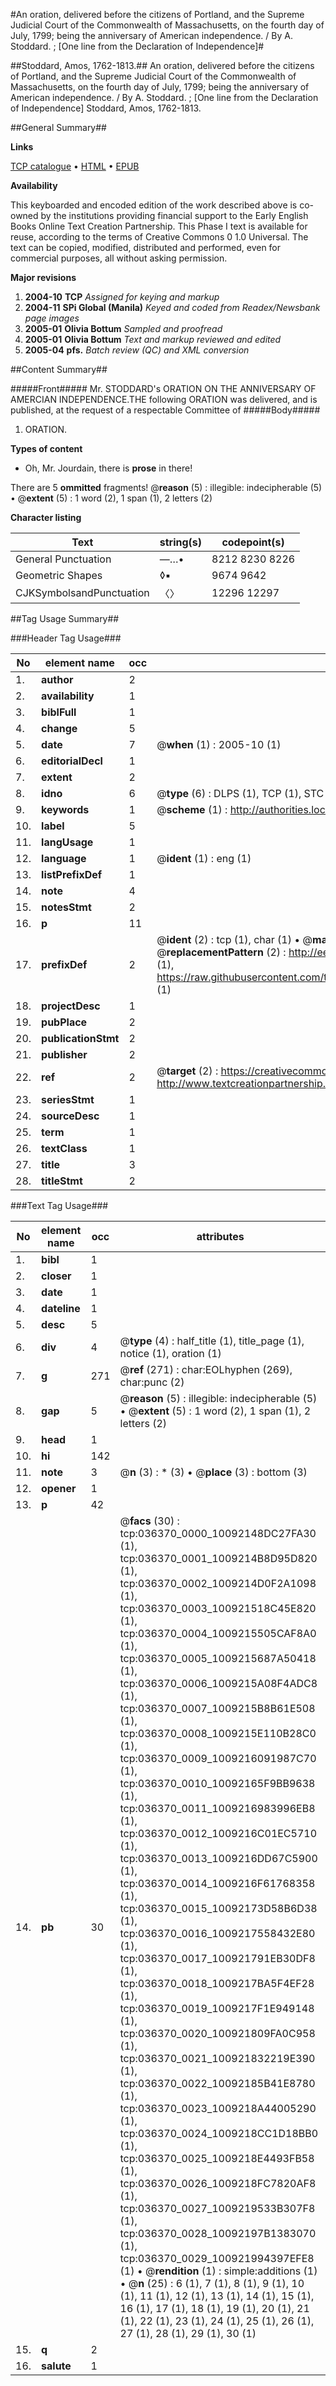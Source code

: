 #An oration, delivered before the citizens of Portland, and the Supreme Judicial Court of the Commonwealth of Massachusetts, on the fourth day of July, 1799; being the anniversary of American independence. / By A. Stoddard. ; [One line from the Declaration of Independence]#

##Stoddard, Amos, 1762-1813.##
An oration, delivered before the citizens of Portland, and the Supreme Judicial Court of the Commonwealth of Massachusetts, on the fourth day of July, 1799; being the anniversary of American independence. / By A. Stoddard. ; [One line from the Declaration of Independence]
Stoddard, Amos, 1762-1813.

##General Summary##

**Links**

[TCP catalogue](http://www.ota.ox.ac.uk/tcp/)  • 
[HTML](http://tei.it.ox.ac.uk/tcp/Texts-HTML/free/N27/N27281.html)  • 
[EPUB](http://tei.it.ox.ac.uk/tcp/Texts-EPUB/free/N27/N27281.epub)

**Availability**

This keyboarded and encoded edition of the
	       work described above is co-owned by the institutions
	       providing financial support to the Early English Books
	       Online Text Creation Partnership. This Phase I text is
	       available for reuse, according to the terms of Creative
	       Commons 0 1.0 Universal. The text can be copied,
	       modified, distributed and performed, even for
	       commercial purposes, all without asking permission.

**Major revisions**

1. __2004-10__ __TCP__ *Assigned for keying and markup*
1. __2004-11__ __SPi Global (Manila)__ *Keyed and coded from Readex/Newsbank page images*
1. __2005-01__ __Olivia Bottum__ *Sampled and proofread*
1. __2005-01__ __Olivia Bottum__ *Text and markup reviewed and edited*
1. __2005-04__ __pfs.__ *Batch review (QC) and XML conversion*

##Content Summary##

#####Front#####
Mr. STODDARD's ORATION ON THE ANNIVERSARY OF AMERCIAN INDEPENDENCE.THE following ORATION was delivered, and is published, at the request of a respectable Committee of 
#####Body#####

1. ORATION.

**Types of content**

  * Oh, Mr. Jourdain, there is **prose** in there!

There are 5 **ommitted** fragments! 
 @__reason__ (5) : illegible: indecipherable (5)  •  @__extent__ (5) : 1 word (2), 1 span (1), 2 letters (2)

**Character listing**


|Text|string(s)|codepoint(s)|
|---|---|---|
|General Punctuation|—…•|8212 8230 8226|
|Geometric Shapes|◊▪|9674 9642|
|CJKSymbolsandPunctuation|〈〉|12296 12297|

##Tag Usage Summary##

###Header Tag Usage###

|No|element name|occ|attributes|
|---|---|---|---|
|1.|__author__|2||
|2.|__availability__|1||
|3.|__biblFull__|1||
|4.|__change__|5||
|5.|__date__|7| @__when__ (1) : 2005-10 (1)|
|6.|__editorialDecl__|1||
|7.|__extent__|2||
|8.|__idno__|6| @__type__ (6) : DLPS (1), TCP (1), STC (1), NOTIS (1), IMAGE-SET (1), EVANS-CITATION (1)|
|9.|__keywords__|1| @__scheme__ (1) : http://authorities.loc.gov/ (1)|
|10.|__label__|5||
|11.|__langUsage__|1||
|12.|__language__|1| @__ident__ (1) : eng (1)|
|13.|__listPrefixDef__|1||
|14.|__note__|4||
|15.|__notesStmt__|2||
|16.|__p__|11||
|17.|__prefixDef__|2| @__ident__ (2) : tcp (1), char (1)  •  @__matchPattern__ (2) : ([0-9\-]+):([0-9IVX]+) (1), (.+) (1)  •  @__replacementPattern__ (2) : http://eebo.chadwyck.com/downloadtiff?vid=$1&page=$2 (1), https://raw.githubusercontent.com/textcreationpartnership/Texts/master/tcpchars.xml#$1 (1)|
|18.|__projectDesc__|1||
|19.|__pubPlace__|2||
|20.|__publicationStmt__|2||
|21.|__publisher__|2||
|22.|__ref__|2| @__target__ (2) : https://creativecommons.org/publicdomain/zero/1.0/ (1), http://www.textcreationpartnership.org/docs/. (1)|
|23.|__seriesStmt__|1||
|24.|__sourceDesc__|1||
|25.|__term__|1||
|26.|__textClass__|1||
|27.|__title__|3||
|28.|__titleStmt__|2||


###Text Tag Usage###

|No|element name|occ|attributes|
|---|---|---|---|
|1.|__bibl__|1||
|2.|__closer__|1||
|3.|__date__|1||
|4.|__dateline__|1||
|5.|__desc__|5||
|6.|__div__|4| @__type__ (4) : half_title (1), title_page (1), notice (1), oration (1)|
|7.|__g__|271| @__ref__ (271) : char:EOLhyphen (269), char:punc (2)|
|8.|__gap__|5| @__reason__ (5) : illegible: indecipherable (5)  •  @__extent__ (5) : 1 word (2), 1 span (1), 2 letters (2)|
|9.|__head__|1||
|10.|__hi__|142||
|11.|__note__|3| @__n__ (3) : * (3)  •  @__place__ (3) : bottom (3)|
|12.|__opener__|1||
|13.|__p__|42||
|14.|__pb__|30| @__facs__ (30) : tcp:036370_0000_10092148DC27FA30 (1), tcp:036370_0001_1009214B8D95D820 (1), tcp:036370_0002_1009214D0F2A1098 (1), tcp:036370_0003_100921518C45E820 (1), tcp:036370_0004_1009215505CAF8A0 (1), tcp:036370_0005_1009215687A50418 (1), tcp:036370_0006_1009215A08F4ADC8 (1), tcp:036370_0007_1009215B8B61E508 (1), tcp:036370_0008_1009215E110B28C0 (1), tcp:036370_0009_1009216091987C70 (1), tcp:036370_0010_10092165F9BB9638 (1), tcp:036370_0011_1009216983996EB8 (1), tcp:036370_0012_1009216C01EC5710 (1), tcp:036370_0013_1009216DD67C5900 (1), tcp:036370_0014_1009216F61768358 (1), tcp:036370_0015_10092173D58B6D38 (1), tcp:036370_0016_1009217558432E80 (1), tcp:036370_0017_100921791EB30DF8 (1), tcp:036370_0018_1009217BA5F4EF28 (1), tcp:036370_0019_1009217F1E949148 (1), tcp:036370_0020_100921809FA0C958 (1), tcp:036370_0021_100921832219E390 (1), tcp:036370_0022_10092185B41E8780 (1), tcp:036370_0023_1009218A44005290 (1), tcp:036370_0024_1009218CC1D18BB0 (1), tcp:036370_0025_1009218E4493FB58 (1), tcp:036370_0026_1009218FC7820AF8 (1), tcp:036370_0027_1009219533B307F8 (1), tcp:036370_0028_10092197B1383070 (1), tcp:036370_0029_100921994397EFE8 (1)  •  @__rendition__ (1) : simple:additions (1)  •  @__n__ (25) : 6 (1), 7 (1), 8 (1), 9 (1), 10 (1), 11 (1), 12 (1), 13 (1), 14 (1), 15 (1), 16 (1), 17 (1), 18 (1), 19 (1), 20 (1), 21 (1), 22 (1), 23 (1), 24 (1), 25 (1), 26 (1), 27 (1), 28 (1), 29 (1), 30 (1)|
|15.|__q__|2||
|16.|__salute__|1||
